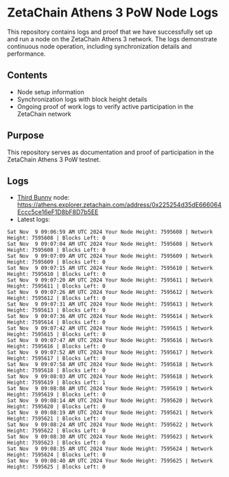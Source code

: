 # ZetaChain Athens 3 PoW Node Logs
This repository contains logs and proof that we have successfully set up and run a node on the ZetaChain Athens 3 network. The logs demonstrate continuous node operation, including synchronization details and performance.

## Contents
- Node setup information
- Synchronization logs with block height details
- Ongoing proof of work logs to verify active participation in the ZetaChain network

## Purpose
This repository serves as documentation and proof of participation in the ZetaChain Athens 3 PoW testnet.

## Logs

- [Third Bunny](https://thirdbunny.xyz/) node: https://athens.explorer.zetachain.com/address/0x225254d35dE666064Eccc5ce16eF1D8bF8D7b5EE
- Latest logs:
```
Sat Nov  9 09:06:59 AM UTC 2024 Your Node Height: 7595608 | Network Height: 7595608 | Blocks Left: 0
Sat Nov  9 09:07:04 AM UTC 2024 Your Node Height: 7595608 | Network Height: 7595608 | Blocks Left: 0
Sat Nov  9 09:07:09 AM UTC 2024 Your Node Height: 7595609 | Network Height: 7595609 | Blocks Left: 0
Sat Nov  9 09:07:15 AM UTC 2024 Your Node Height: 7595610 | Network Height: 7595610 | Blocks Left: 0
Sat Nov  9 09:07:20 AM UTC 2024 Your Node Height: 7595611 | Network Height: 7595611 | Blocks Left: 0
Sat Nov  9 09:07:26 AM UTC 2024 Your Node Height: 7595612 | Network Height: 7595612 | Blocks Left: 0
Sat Nov  9 09:07:31 AM UTC 2024 Your Node Height: 7595613 | Network Height: 7595613 | Blocks Left: 0
Sat Nov  9 09:07:36 AM UTC 2024 Your Node Height: 7595614 | Network Height: 7595614 | Blocks Left: 0
Sat Nov  9 09:07:42 AM UTC 2024 Your Node Height: 7595615 | Network Height: 7595615 | Blocks Left: 0
Sat Nov  9 09:07:47 AM UTC 2024 Your Node Height: 7595616 | Network Height: 7595616 | Blocks Left: 0
Sat Nov  9 09:07:52 AM UTC 2024 Your Node Height: 7595617 | Network Height: 7595617 | Blocks Left: 0
Sat Nov  9 09:07:58 AM UTC 2024 Your Node Height: 7595618 | Network Height: 7595618 | Blocks Left: 0
Sat Nov  9 09:08:03 AM UTC 2024 Your Node Height: 7595618 | Network Height: 7595619 | Blocks Left: 1
Sat Nov  9 09:08:08 AM UTC 2024 Your Node Height: 7595619 | Network Height: 7595619 | Blocks Left: 0
Sat Nov  9 09:08:14 AM UTC 2024 Your Node Height: 7595620 | Network Height: 7595620 | Blocks Left: 0
Sat Nov  9 09:08:19 AM UTC 2024 Your Node Height: 7595621 | Network Height: 7595621 | Blocks Left: 0
Sat Nov  9 09:08:24 AM UTC 2024 Your Node Height: 7595622 | Network Height: 7595622 | Blocks Left: 0
Sat Nov  9 09:08:30 AM UTC 2024 Your Node Height: 7595623 | Network Height: 7595623 | Blocks Left: 0
Sat Nov  9 09:08:35 AM UTC 2024 Your Node Height: 7595624 | Network Height: 7595624 | Blocks Left: 0
Sat Nov  9 09:08:40 AM UTC 2024 Your Node Height: 7595625 | Network Height: 7595625 | Blocks Left: 0
```

